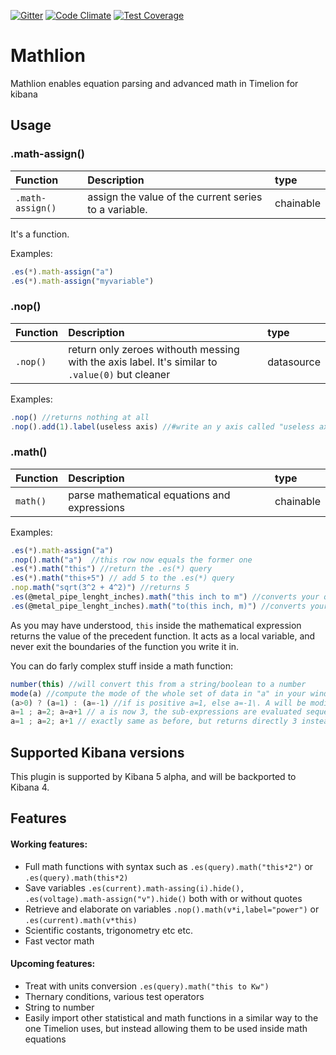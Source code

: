 [![Gitter](https://img.shields.io/gitter/room/nwjs/nw.js.svg?maxAge=2592000)](https://gitter.im/fermiumlabs/Lobby)
 [![Code Climate](https://codeclimate.com/github/fermiumlabs/mathlion/badges/gpa.svg)](https://codeclimate.com/github/fermiumlabs/mathlion) [![Test Coverage](https://codeclimate.com/github/fermiumlabs/mathlion/badges/coverage.svg)](https://codeclimate.com/github/fermiumlabs/mathlion/coverage)

# Mathlion

Mathlion enables equation parsing and advanced math in Timelion for kibana

## Usage

### .math-assign()

Function         | Description                                           | type
:--------------- | :---------------------------------------------------- | :--------
`.math-assign()` | assign the value of the current series to a variable. | chainable

It's a function.

Examples:

```js
.es(*).math-assign("a") 
.es(*).math-assign("myvariable")
```

### .nop()

Function | Description                                                                                      | type
:------- | :----------------------------------------------------------------------------------------------- | :---------
`.nop()` | return only zeroes withouth messing with the axis label. It's similar to `.value(0)` but cleaner | datasource

Examples:

```js
.nop() //returns nothing at all
.nop().add(1).label(useless axis) //#write an y axis called "useless axis" with y=1
```

### .math()

Function | Description                                  | type
:------- | :------------------------------------------- | :--------
`math()` | parse mathematical equations and expressions | chainable

Examples:

```js
.es(*).math-assign("a")
.nop().math("a")  //this row now equals the former one
.es(*).math("this") //return the .es(*) query
.es(*).math("this+5") // add 5 to the .es(*) query
.nop.math("sqrt(3^2 + 4^2)") //returns 5
.es(@metal_pipe_lenght_inches).math("this inch to m") //converts your query from inches to meters
.es(@metal_pipe_lenght_inches).math("to(this inch, m)") //converts your query from inches to meters, but using a function instead of an operator
```

As you may have understood, `this` inside the mathematical expression returns the value of the precedent function. It acts as a local variable, and never exit the boundaries of the function you write it in.

You can do farly complex stuff inside a math function:

```js
number(this) //will convert this from a string/boolean to a number
mode(a) //compute the mode of the whole set of data in "a" in your window and display it as an y axis
(a>0) ? (a=1) : (a=-1) //if is positive a=1, else a=-1\. A will be modified only temporarely for this equation
a=1 ; a=2; a=a+1 // a is now 3, the sub-expressions are evaluated sequentially. The last is the one really considere in the end 
a=1 ; a=2; a+1 // exactly same as before, but returns directly 3 instead of a=3
```

## Supported Kibana versions

This plugin is supported by Kibana 5 alpha, and will be backported to Kibana 4.

## Features

#### Working features:

* Full math functions with syntax such as `.es(query).math("this*2")` or `.es(query).math(this*2)`
* Save variables `.es(current).math-assing(i).hide(), .es(voltage).math-assign("v").hide()` both with or without quotes 
* Retrieve and elaborate on variables `.nop().math(v*i,label="power")` or `.es(current).math(v*this)`
* Scientific costants, trigonometry etc etc.
* Fast vector math

#### Upcoming features:

* Treat with units conversion `.es(query).math("this to Kw")`
* Thernary conditions, various test operators
* String to number
* Easily import other statistical and math functions in a similar way to the one Timelion uses, but instead allowing them to be used inside math equations
